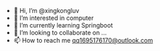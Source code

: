 - 👋 Hi, I’m @xingkongluv
- 👀 I’m interested in computer
- 🌱 I’m currently learning Springboot
- 💞️ I’m looking to collaborate on ...
- 📫 How to reach me qq1695176170@outlook.com

<!---
xingkongluv/xingkongluv is a ✨ special ✨ repository because its `README.md` (this file) appears on your GitHub profile.
You can click the Preview link to take a look at your changes.
--->
